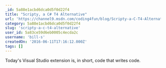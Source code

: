 ```yaml
---
_id: 5a88e1acbd6dca0d5f0d22f4
title: "Scripty, a C# T4 Alternative"
url: 'https://channel9.msdn.com/coding4fun/blog/Scripty-a-C-T4-Alternative'
category: 5a88e1acbd6dca0d5f0d22f4
slug: 'scripty-a-c-t4-alternative'
user_id: 5a83ce59d6eb0005c4ecda2c
username: 'bill-s'
createdOn: '2016-06-11T17:16:12.000Z'
tags: []
---
```


Today's Visual Studio extension is, in short, code that writes code.

